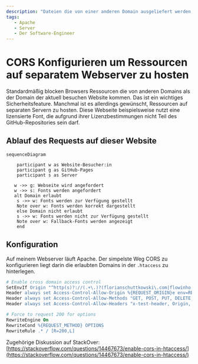 ```yaml
---
description: "Dateien die von einer anderen Domain ausgeliefert werden, erzeugen einen CORS-Fehler. Beheben wir ihn."
tags:
   - Apache
   - Server
   - Der Software-Engineer
---
```


# CORS Konfigurieren um Ressourcen auf separatem Webserver zu hosten

Standardmäßig blocken Browsers Ressourcen die von anderen Domains als der Domain der aktuell besuchen Website kommen.
Das ist ein wichtiges Sicherheitsfeature. Manchmal ist es allerdings gewünscht, Ressourcen auf separaten Servern zu hosten. 
Diese Webseite beispielsweise nutzt eine lizensierte Font, die aufgrund ihrer Lizenzbestimmungen nicht Teil des GitHub-Repositories sein darf.

## Ablauf des Requests auf dieser Website

```mermaid
sequenceDiagram

    participant w as Website-Besucher:in
    participant g as GitHub-Pages
    participant s as Server

   w ->> g: Webseite wird angefordert
   w ->> s: Fonts werden angefordert
   alt Domain erlaubt
    s ->> w: Fonts werden zur Verfügung gestellt
    Note over w: Fonts werden korrekt dargestellt
    else Domain nicht erlaubt
    s ->> w: Fonts werden nicht zur Verfügung gestellt
    Note over w: Fallback-Fonts werden angezeigt
    end
```

## Konfiguration

Auf meinem Webserver läuft Apache. Der simpelste Weg CORS zu konfigurieren liegt darin die erlaubten Domains 
in der `.htaccess` zu hinterlegen.

```apache
# Enable cross domain access control
SetEnvIf Origin "^http(s)?://(.+\.)?(florianschuttkowski\.com|flowinho.github\.io)$" REQUEST_ORIGIN=$0
Header always set Access-Control-Allow-Origin %{REQUEST_ORIGIN}e env=REQUEST_ORIGIN
Header always set Access-Control-Allow-Methods "GET, POST, PUT, DELETE, OPTIONS"
Header always set Access-Control-Allow-Headers "x-test-header, Origin, X-Requested-With, Content-Type, Accept"

# Force to request 200 for options
RewriteEngine On
RewriteCond %{REQUEST_METHOD} OPTIONS
RewriteRule .* / [R=200,L]
```

Zugehörige Diskussion auf StackOver: [https://stackoverflow.com/questions/14467673/enable-cors-in-htaccess/](https://stackoverflow.com/questions/14467673/enable-cors-in-htaccess/)